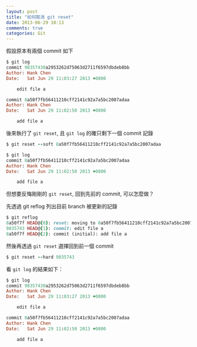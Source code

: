 ```yaml
---
layout: post
title: "如何取消 git reset"
date: 2013-06-29 10:13
comments: true
categories: Git
---
```

假設原本有兩個 commit 如下

```ruby
$ git log
commit 98357430a2953262d75063d2711f6597dbdeb8bb
Author: Hank Chen
Date:   Sat Jun 29 11:03:27 2013 +0800

    edit file a

commit 8a50f7fb56411210cff2141c92a7a5bc2007adaa
Author: Hank Chen
Date:   Sat Jun 29 11:02:50 2013 +0800

    add file a
```

後來執行了 <code>git reset</code>, 且 <code>git log</code> 的確只剩下一個 commit 記錄

```ruby
$ git reset --soft 8a50f7fb56411210cff2141c92a7a5bc2007adaa

$ git log
commit 8a50f7fb56411210cff2141c92a7a5bc2007adaa
Author: Hank Chen
Date:   Sat Jun 29 11:02:50 2013 +0800

    add file a
```

但想要反悔剛剛的 <code>git reset</code>, 回到先前的 commit, 可以怎麼做？

先透過 git reflog 列出目前 branch 被更新的記錄

```ruby
$ git reflog
8a50f7f HEAD@{0}: reset: moving to 8a50f7fb56411210cff2141c92a7a5bc2007adaa
9835743 HEAD@{1}: commit: edit file a
8a50f7f HEAD@{2}: commit (initial): add file a
```

然後再透過 <code>git reset</code> 選擇回到前一個 commit

```ruby
$ git reset --hard 9835743
```

看 <code>git log</code> 的結果如下：

```ruby
$ git log
commit 98357430a2953262d75063d2711f6597dbdeb8bb
Author: Hank Chen
Date:   Sat Jun 29 11:03:27 2013 +0800

    edit file a

commit 8a50f7fb56411210cff2141c92a7a5bc2007adaa
Author: Hank Chen
Date:   Sat Jun 29 11:02:50 2013 +0800

    add file a
```